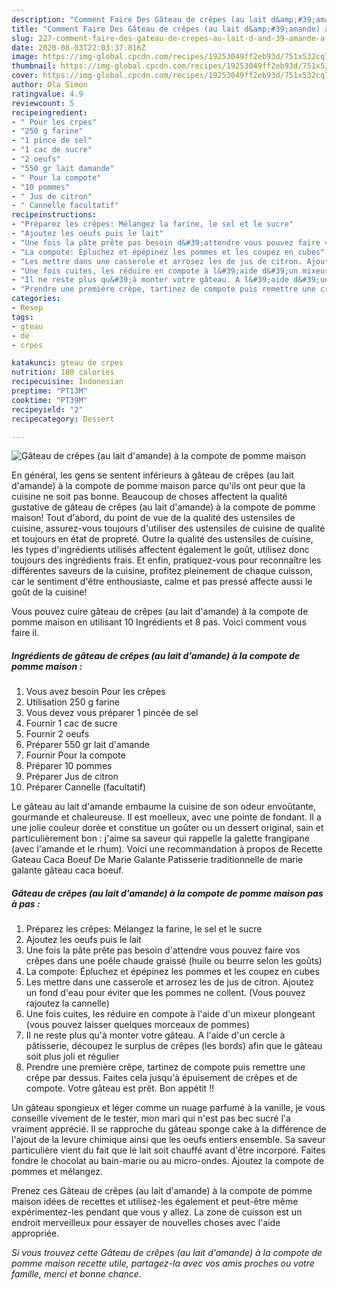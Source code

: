 ```yaml
---
description: "Comment Faire Des Gâteau de crêpes (au lait d&amp;#39;amande) à la compote de pomme maison"
title: "Comment Faire Des Gâteau de crêpes (au lait d&amp;#39;amande) à la compote de pomme maison"
slug: 227-comment-faire-des-gateau-de-crepes-au-lait-d-and-39-amande-a-la-compote-de-pomme-maison
date: 2020-08-03T22:03:37.816Z
image: https://img-global.cpcdn.com/recipes/19253049ff2eb93d/751x532cq70/gateau-de-crepes-au-lait-damande-a-la-compote-de-pomme-maison-photo-principale-de-la-recette.jpg
thumbnail: https://img-global.cpcdn.com/recipes/19253049ff2eb93d/751x532cq70/gateau-de-crepes-au-lait-damande-a-la-compote-de-pomme-maison-photo-principale-de-la-recette.jpg
cover: https://img-global.cpcdn.com/recipes/19253049ff2eb93d/751x532cq70/gateau-de-crepes-au-lait-damande-a-la-compote-de-pomme-maison-photo-principale-de-la-recette.jpg
author: Ola Simon
ratingvalue: 4.9
reviewcount: 5
recipeingredient:
- " Pour les crpes"
- "250 g farine"
- "1 pince de sel"
- "1 cac de sucre"
- "2 oeufs"
- "550 gr lait damande"
- " Pour la compote"
- "10 pommes"
- " Jus de citron"
- " Cannelle facultatif"
recipeinstructions:
- "Préparez les crêpes: Mélangez la farine, le sel et le sucre"
- "Ajoutez les oeufs puis le lait"
- "Une fois la pâte prête pas besoin d&#39;attendre vous pouvez faire vos crêpes dans une poêle chaude graissé (huile ou beurre selon les goûts)"
- "La compote: Épluchez et épépinez les pommes et les coupez en cubes"
- "Les mettre dans une casserole et arrosez les de jus de citron. Ajoutez un fond d&#39;eau pour éviter que les pommes ne collent. (Vous pouvez rajoutez la cannelle)"
- "Une fois cuites, les réduire en compote à l&#39;aide d&#39;un mixeur plongeant (vous pouvez laisser quelques morceaux de pommes)"
- "Il ne reste plus qu&#39;à monter votre gâteau. A l&#39;aide d&#39;un cercle à pâtisserie, découpez le surplus de crêpes (les bords) afin que le gâteau soit plus joli et régulier"
- "Prendre une première crêpe, tartinez de compote puis remettre une crêpe par dessus. Faites cela jusqu&#39;à épuisement de crêpes et de compote. Votre gâteau est prêt. Bon appétit !!"
categories:
- Resep
tags:
- gteau
- de
- crpes

katakunci: gteau de crpes 
nutrition: 180 calories
recipecuisine: Indonesian
preptime: "PT13M"
cooktime: "PT39M"
recipeyield: "2"
recipecategory: Dessert

---
```



![Gâteau de crêpes (au lait d&#39;amande) à la compote de pomme maison](https://img-global.cpcdn.com/recipes/19253049ff2eb93d/751x532cq70/gateau-de-crepes-au-lait-damande-a-la-compote-de-pomme-maison-photo-principale-de-la-recette.jpg)

En général, les gens se sentent inférieurs à gâteau de crêpes (au lait d&#39;amande) à la compote de pomme maison parce qu'ils ont peur que la cuisine ne soit pas bonne. Beaucoup de choses affectent la qualité gustative de gâteau de crêpes (au lait d&#39;amande) à la compote de pomme maison! Tout d'abord, du point de vue de la qualité des ustensiles de cuisine, assurez-vous toujours d'utiliser des ustensiles de cuisine de qualité et toujours en état de propreté. Outre la qualité des ustensiles de cuisine, les types d'ingrédients utilisés affectent également le goût, utilisez donc toujours des ingrédients frais. Et enfin, pratiquez-vous pour reconnaître les différentes saveurs de la cuisine, profitez pleinement de chaque cuisson, car le sentiment d'être enthousiaste, calme et pas pressé affecte aussi le goût de la cuisine!

<!--inarticleads1-->

Vous pouvez cuire gâteau de crêpes (au lait d&#39;amande) à la compote de pomme maison en utilisant 10 Ingrédients et 8 pas. Voici comment vous faire il.

##### Ingrédients de gâteau de crêpes (au lait d&#39;amande) à la compote de pomme maison :

1. Vous avez besoin  Pour les crêpes
1. Utilisation 250 g farine
1. Vous devez vous préparer 1 pincée de sel
1. Fournir 1 cac de sucre
1. Fournir 2 oeufs
1. Préparer 550 gr lait d&#39;amande
1. Fournir  Pour la compote
1. Préparer 10 pommes
1. Préparer  Jus de citron
1. Préparer  Cannelle (facultatif)


Le gâteau au lait d&#39;amande embaume la cuisine de son odeur envoûtante, gourmande et chaleureuse. Il est moelleux, avec une pointe de fondant. Il a une jolie couleur dorée et constitue un goûter ou un dessert original, sain et particulièrement bon : j&#39;aime sa saveur qui rappelle la galette frangipane (avec l&#39;amande et le rhum). Voici une recommandation à propos de Recette Gateau Caca Boeuf De Marie Galante Patisserie traditionnelle de marie galante gâteau caca boeuf. 

<!--inarticleads2-->

##### Gâteau de crêpes (au lait d&#39;amande) à la compote de pomme maison pas à pas :

1. Préparez les crêpes: Mélangez la farine, le sel et le sucre
1. Ajoutez les oeufs puis le lait
1. Une fois la pâte prête pas besoin d&#39;attendre vous pouvez faire vos crêpes dans une poêle chaude graissé (huile ou beurre selon les goûts)
1. La compote: Épluchez et épépinez les pommes et les coupez en cubes
1. Les mettre dans une casserole et arrosez les de jus de citron. Ajoutez un fond d&#39;eau pour éviter que les pommes ne collent. (Vous pouvez rajoutez la cannelle)
1. Une fois cuites, les réduire en compote à l&#39;aide d&#39;un mixeur plongeant (vous pouvez laisser quelques morceaux de pommes)
1. Il ne reste plus qu&#39;à monter votre gâteau. A l&#39;aide d&#39;un cercle à pâtisserie, découpez le surplus de crêpes (les bords) afin que le gâteau soit plus joli et régulier
1. Prendre une première crêpe, tartinez de compote puis remettre une crêpe par dessus. Faites cela jusqu&#39;à épuisement de crêpes et de compote. Votre gâteau est prêt. Bon appétit !!


Un gâteau spongieux et léger comme un nuage parfumé à la vanille, je vous conseille vivement de le tester, mon mari qui n&#39;est pas bec sucré l&#39;a vraiment apprécié. Il se rapproche du gâteau sponge cake à la différence de l&#39;ajout de la levure chimique ainsi que les oeufs entiers ensemble. Sa saveur particulière vient du fait que le lait soit chauffé avant d&#39;être incorporé. Faites fondre le chocolat au bain-marie ou au micro-ondes. Ajoutez la compote de pommes et mélangez. 

<!--inarticleads1-->

<p>
Prenez ces Gâteau de crêpes (au lait d&#39;amande) à la compote de pomme maison idées de recettes et utilisez-les également et peut-être même expérimentez-les pendant que vous y allez. La zone de cuisson est un endroit merveilleux pour essayer de nouvelles choses avec l'aide appropriée.
</p>

<p>
<i>Si vous trouvez cette Gâteau de crêpes (au lait d&#39;amande) à la compote de pomme maison recette utile, partagez-la avec vos amis proches ou votre famille, merci et bonne chance.</i>
</p>
